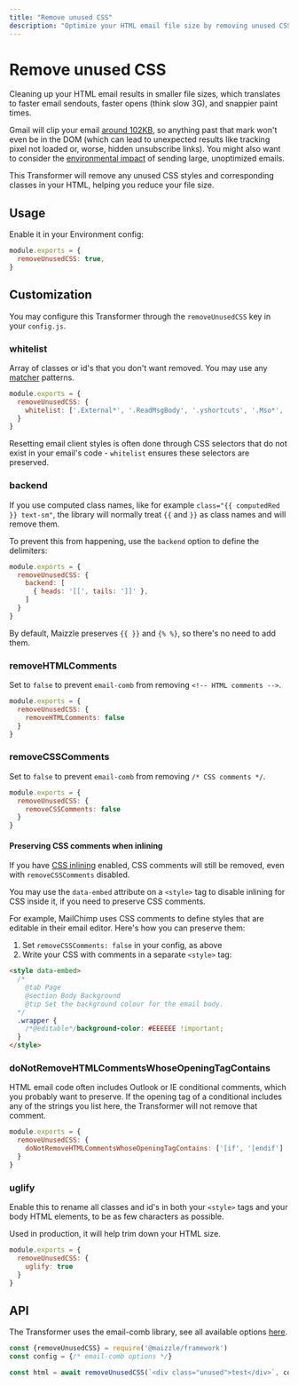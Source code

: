 ```yaml
---
title: "Remove unused CSS"
description: "Optimize your HTML email file size by removing unused CSS and rewriting CSS selectors to be as short as possible"
---
```


# Remove unused CSS

Cleaning up your HTML email results in smaller file sizes, which translates to faster email sendouts, faster opens (think slow 3G), and snappier paint times.

Gmail will clip your email [around 102KB](https://github.com/hteumeuleu/email-bugs/issues/41), so anything past that mark won't even be in the DOM (which can lead to unexpected results like tracking pixel not loaded or, worse, hidden unsubscribe links).
You might also want to consider the [environmental impact](https://github.com/email-markup-consortium/email-markup-consortium/discussions/39) of sending large, unoptimized emails.

This Transformer will remove any unused CSS styles and corresponding classes in your HTML, helping you reduce your file size.

## Usage

Enable it in your Environment config:

<code-sample title="config.js">

  ```js
  module.exports = {
    removeUnusedCSS: true,
  }
  ```

</code-sample>

## Customization

You may configure this Transformer through the `removeUnusedCSS` key in your `config.js`.

### whitelist

Array of classes or id's that you don't want removed. You may use any [matcher](https://www.npmjs.com/package/matcher) patterns.

<code-sample title="config.js">

  ```js
  module.exports = {
    removeUnusedCSS: {
      whitelist: ['.External*', '.ReadMsgBody', '.yshortcuts', '.Mso*', '#*']
    }
  }
  ```

</code-sample>

<alert>Resetting email client styles is often done through CSS selectors that do not exist in your email's code - `whitelist` ensures these selectors are preserved.</alert>

### backend

If you use computed class names, like for example `class="{{ computedRed }} text-sm"`, the library will normally treat `{{` and `}}` as class names and will remove them.

To prevent this from happening, use the `backend` option to define the delimiters:

<code-sample title="config.js">

  ```js
  module.exports = {
    removeUnusedCSS: {
      backend: [
        { heads: '[[', tails: ']]' },
      ]
    }
  }
  ```

</code-sample>

By default, Maizzle preserves `{{ }}` and `{% %}`, so there's no need to add them.

### removeHTMLComments

Set to `false` to prevent `email-comb` from removing `<!-- HTML comments -->`.

<code-sample title="config.js">

  ```js
  module.exports = {
    removeUnusedCSS: {
      removeHTMLComments: false
    }
  }
  ```

</code-sample>

### removeCSSComments

Set to `false` to prevent `email-comb` from removing `/* CSS comments */`.

<code-sample title="config.js">

  ```js
  module.exports = {
    removeUnusedCSS: {
      removeCSSComments: false
    }
  }
  ```

</code-sample>

#### Preserving CSS comments when inlining

If you have [CSS inlining](/docs/transformers/inline-css) enabled, CSS comments will still be removed, even with `removeCSSComments` disabled.

You may use the `data-embed` attribute on a `<style>` tag to disable inlining for CSS inside it, if you need to preserve CSS comments.

For example, MailChimp uses CSS comments to define styles that are editable in their email editor. Here's how you can preserve them:

1. Set `removeCSSComments: false` in your config, as above
2. Write your CSS with comments in a separate `<style>` tag:

```html
<style data-embed>
  /*
    @tab Page
    @section Body Background
    @tip Set the background colour for the email body.
  */
  .wrapper {
    /*@editable*/background-color: #EEEEEE !important;
  }
</style>
```

### doNotRemoveHTMLCommentsWhoseOpeningTagContains

HTML email code often includes Outlook or IE conditional comments, which you probably want to preserve. If the opening tag of a conditional includes any of the strings you list here, the Transformer will not remove that comment.

<code-sample title="config.js">

  ```js
  module.exports = {
    removeUnusedCSS: {
      doNotRemoveHTMLCommentsWhoseOpeningTagContains: ['[if', '[endif']
    }
  }
  ```

</code-sample>

### uglify

Enable this to rename all classes and id's in both your `<style>` tags and your body HTML elements, to be as few characters as possible.

Used in production, it will help trim down your HTML size.

<code-sample title="config.js">

  ```js
  module.exports = {
    removeUnusedCSS: {
      uglify: true
    }
  }
  ```

</code-sample>

## API

The Transformer uses the email-comb library, see all available options [here](https://www.npmjs.com/package/email-comb).

<code-sample title="app.js">

  ```js
  const {removeUnusedCSS} = require('@maizzle/framework')
  const config = {/* email-comb options */}

  const html = await removeUnusedCSS(`<div class="unused">test</div>`, config)
  ```

</code-sample>
